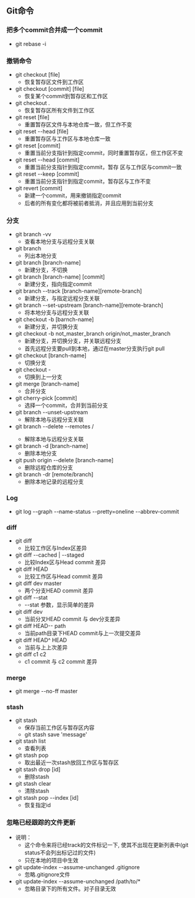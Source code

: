 ## Git命令

### 把多个commit合并成一个commit
 * git rebase -i 

### 撤销命令
 * git checkout [file]
   + 恢复暂存区文件到工作区
 * git checkout [commit] [file]
   + 恢复某个commit到暂存区和工作区
 * git checkout .
   + 恢复暂存区所有文件到工作区
 * git reset [file]
   + 重置暂存区文件与本地仓库一致，但工作不变
 * git reset --head [file]
   + 重置暂存区与工作区与本地仓库一致
 * git reset [commit]
   + 重置当前分支指针到指定commit，同时重置暂存区，但工作区不变
 *  git reset --head [commit]  
    + 重置当前分支指针到指定commit，暂存 区与工作区与commit一致
 * git reset --keep [commit]
   + 重置当前分支指针到指定commit，暂存区与工作不变
 * git revert [commit]
   + 新建一个commit，用来撤销指定commit
   + 后者的所有变化都将被前者抵消，并且应用到当前分支
 
### 分支
 * git branch -vv
   + 查看本地分支与远程分支关联
 * git branch 
   + 列出本地分支
 * git branch [branch-name]
   + 新建分支，不切换
 * git branch [branch-name] [commit]
   + 新建分支，指向指定commit
 * git branch --track [branch-name][remote-branch]
   + 新建分支，与指定远程分支关联
 * git branch --set-upstream [branch-name][remote-branch]
   + 将本地分支与远程分支关联
 * git checkout -b [barnch-name]
   + 新建分支，并切换分支
 * git checkout -b not_master_branch origin/not_master_branch
   + 新建分支，并切换分支，并关联远程分支
   + 首先远程分支要pull到本地，通过在master分支执行git pull
 * git checkout [branch-name]
   + 切换分支
 * git checkout -
   + 切换到上一分支
 * git merge [branch-name]
   + 合并分支
 * git cherry-pick [commit]
   + 选择一个commit，合并到当前分支
 * git branch --unset-upstream
   + 解除本地与远程分支关联
 * git branch --delete --remotes <remote>/<branch>
   + 解除本地与远程分支关联
 * git branch -d [branch-name]
   + 删除本地分支
 * git push origin --delete [branch-name]
   + 删除远程仓库的分支
 * git branch -dr [remote/branch]
   + 删除本地记录的远程分支
   
### Log
 * git log --graph --name-status --pretty=oneline --abbrev-commit
 
### diff
 * git diff 
   + 比较工作区与Index区差异
 * git diff --cached | --staged 
   + 比较Index区与Head commit 差异
 * git diff HEAD
   + 比较工作区与Head commit 差异
 * git diff dev master
   + 两个分支HEAD commit 差异
 * git diff --stat
   + --stat 参数，显示简单的差异
 * git diff dev
   + 当前分叉HEAD commit 与 dev分支差异
 * git diff HEAD-- path
   + 当前path目录下HEAD commit与上一次提交差异
 * git diff HEAD^ HEAD 
   + 当前与上上次差异
 * git diff c1 c2 
   + c1 commit 与 c2 commit 差异
 
### merge
 * git merge --no-ff master
 
### stash 
 * git stash 
   + 保存当前工作区与暂存区内容
   + git stash save 'message'
 * git stash list 
   + 查看列表
 * git stash pop 
   + 取出最近一次stash放回工作区与暂存区
 * git stash drop [id]
   + 删除stash
 * git stash clear
   + 清除stash
 * git stash pop --index [id]
   + 恢复指定id
   
### 忽略已经跟踪的文件更新
 * 说明：
   + 这个命令来将已经track的文件标记一下, 使其不出现在更新列表中(git status不会列出标记过的文件)
   + 只在本地的项目中生效
 * git update-index --assume-unchanged .gitignore
   + 忽略.gitignore文件
 * git update-index --assume-unchanged /path/to/*
   + 忽略目录下的所有文件。对子目录无效